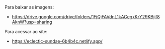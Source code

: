 Para baixar as imagens:
- https://drive.google.com/drive/folders/1FjQjFAVdnL1kACegxKrY29KBjif8AknW?usp=sharing

Para acessar ao site:
- https://eclectic-sundae-6b4b4c.netlify.app/
